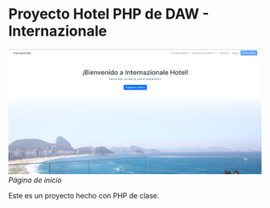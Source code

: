 # Proyecto Hotel PHP de DAW - Internazionale

![Alt text](image.png)
*Página de inicio*

Este es un proyecto hecho con PHP de clase.
